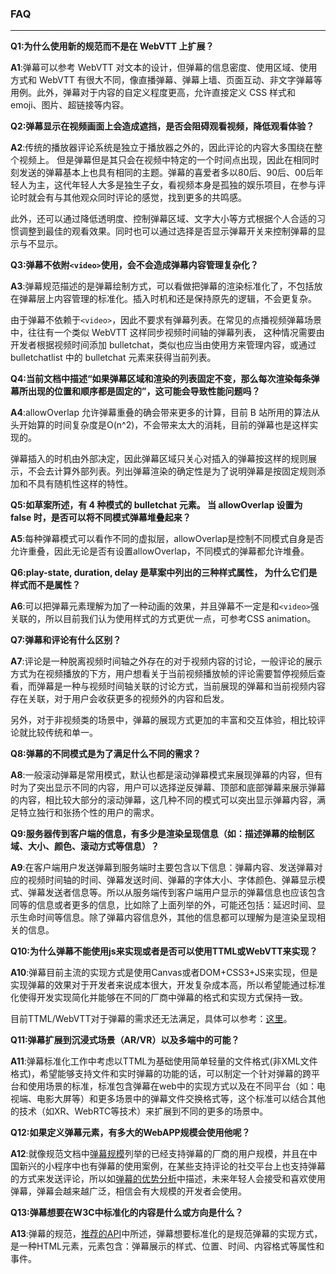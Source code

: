 ### FAQ

------



**Q1:为什么使用新的规范而不是在 WebVTT 上扩展？**

**A1**:弹幕可以参考 WebVTT 对文本的设计，但弹幕的信息密度、使用区域、使用方式和 WebVTT 有很大不同，像直播弹幕、弹幕上墙、页面互动、非文字弹幕等用例。此外，弹幕对于内容的自定义程度更高，允许直接定义 CSS 样式和 emoji、图片、超链接等内容。



**Q2:弹幕显示在视频画面上会造成遮挡，是否会阻碍观看视频，降低观看体验？**

**A2**:传统的播放器评论系统是独立于播放器之外的，因此评论的内容大多围绕在整个视频上。 但是弹幕但是其只会在视频中特定的一个时间点出现，因此在相同时刻发送的弹幕基本上也具有相同的主题。弹幕的喜爱者多以80后、90后、00后年轻人为主，这代年轻人大多是独生子女，看视频本身是孤独的娱乐项目，在参与评论时就会有与其他观众同时评论的感觉，找到更多的共鸣感。

此外，还可以通过降低透明度、控制弹幕区域、文字大小等方式根据个人合适的习惯调整到最佳的观看效果。同时也可以通过选择是否显示弹幕开关来控制弹幕的显示与不显示。



**Q3:弹幕不依附`<video>`使用，会不会造成弹幕内容管理复杂化？**

**A3**:弹幕规范描述的是弹幕绘制方式，可以看做把弹幕的渲染标准化了，不包括放在弹幕层上内容管理的标准化。插入时机和还是保持原先的逻辑，不会更复杂。

由于弹幕不依赖于`<video>`，因此不要求有弹幕列表。在常见的点播视频弹幕场景中，往往有一个类似 WebVTT 这样同步视频时间轴的弹幕列表， 这种情况需要由开发者根据视频时间添加 bulletchat，类似也应当由使用方来管理内容，或通过 bulletchatlist 中的 bulletchat 元素来获得当前列表。



**Q4:当前文档中描述“如果弹幕区域和渲染的列表固定不变，那么每次渲染每条弹幕所出现的位置和顺序都是固定的”，这可能会导致性能问题吗？**

**A4**:allowOverlap 允许弹幕重叠的确会带来更多的计算，目前 B 站所用的算法从头开始算的时间复杂度是O(n^2)，不会带来太大的消耗，目前的弹幕也是这样实现的。

弹幕插入的时机由外部决定，因此弹幕区域只关心对插入的弹幕按这样的规则展示，不会去计算外部列表。列出弹幕渲染的确定性是为了说明弹幕是按固定规则添加和不具有随机性这样的特性。



**Q5:如草案所述，有 4 种模式的 bulletchat 元素。 当 allowOverlap 设置为 false 时，是否可以将不同模式弹幕堆叠起来？**

**A5**:每种弹幕模式可以看作不同的虚拟层，allowOverlap是控制不同模式自身是否允许重叠，因此无论是否有设置allowOverlap，不同模式的弹幕都允许堆叠。



**Q6:play-state, duration, delay 是草案中列出的三种样式属性， 为什么它们是样式而不是属性？**

**A6**:可以把弹幕元素理解为加了一种动画的效果，并且弹幕不一定是和`<video>`强关联的，所以目前我们认为使用样式的方式更优一点，可参考CSS animation。



**Q7:弹幕和评论有什么区别？**

**A7**:评论是一种脱离视频时间轴之外存在的对于视频内容的讨论，一般评论的展示方式为在视频播放的下方，用户想看关于当前视频播放帧的评论需要暂停视频后查看，而弹幕是一种与视频时间轴关联的讨论方式，当前展现的弹幕和当前视频内容存在关联，对于用户会收获更多的视频外的内容和启发。

另外，对于非视频类的场景中，弹幕的展现方式更加的丰富和交互体验，相比较评论就比较传统和单一。



**Q8:弹幕的不同模式是为了满足什么不同的需求？**

**A8**:一般滚动弹幕是常用模式，默认也都是滚动弹幕模式来展现弹幕的内容，但有时为了突出显示不同的内容，用户可以选择逆反弹幕、顶部和底部弹幕来展示弹幕的内容，相比较大部分的滚动弹幕，这几种不同的模式可以突出显示弹幕内容，满足特立独行和张扬个性的用户的需求。



**Q9:服务器传到客户端的信息，有多少是渲染呈现信息（如：描述弹幕的绘制区域、大小、颜色、滚动方式等信息）？**

**A9**:在客户端用户发送弹幕到服务端时主要包含以下信息：弹幕内容、发送弹幕对应的视频时间轴的时间、弹幕发送时间、弹幕的字体大小、字体颜色、弹幕显示模式、弹幕发送者信息等。所以从服务端传到客户端用户显示的弹幕信息也应该包含同等的信息或者更多的信息，比如除了上面列举的外，可能还包括：延迟时间、显示生命时间等信息。除了弹幕内容信息外，其他的信息都可以理解为是渲染呈现相关的信息。



**Q10:为什么弹幕不能使用js来实现或者是否可以使用TTML或WebVTT来实现？**

**A10**:弹幕目前主流的实现方式是使用Canvas或者DOM+CSS3+JS来实现，但是实现弹幕的效果对于开发者来说成本很大，开发复杂成本高，所以希望能通过标准化使得开发实现简化并能够在不同的厂商中弹幕的格式和实现方式保持一致。

目前TTML/WebVTT对于弹幕的需求还无法满足，具体可以参考：[这里](https://w3c.github.io/danmaku/usecase.html#a-gap-analysis-of-bullet-chatting-and-subtitles)。



**Q11:弹幕扩展到沉浸式场景（AR/VR）以及多端中的可能？**

**A11**:弹幕标准化工作中考虑以TTML为基础使用简单轻量的文件格式(非XML文件格式)，希望能够支持文件和实时弹幕的功能的话，可以制定一个针对弹幕的跨平台和使用场景的标准，标准包含弹幕在web中的实现方式以及在不同平台（如：电视端、电影大屏等）和更多场景中的弹幕文件交换格式等，这个标准可以结合其他的技术（如XR、WebRTC等技术）来扩展到不同的更多的场景中。



**Q12:如果定义弹幕元素，有多大的WebAPP规模会使用他呢？**

**A12**:就像规范文档中[弹幕规模](https://w3c.github.io/danmaku/usecase.html#commercial-operation-of-bullet-chatting)列举的已经支持弹幕的厂商的用户规模，并且在中国新兴的小程序中也有弹幕的使用案例，在某些支持评论的社交平台上也支持弹幕的方式来发送评论，所以如[弹幕的优势分析](https://w3c.github.io/danmaku/usecase.html#analysis-of-the-psychological-factors)中描述，未来年轻人会接受和喜欢使用弹幕，弹幕会越来越广泛，相信会有大规模的开发者会使用。



**Q13:弹幕想要在W3C中标准化的内容是什么或方向是什么？**

**A13**:弹幕的规范，[推荐的API](https://w3c.github.io/danmaku/api.html#recommended-api)中所述，弹幕想要标准化的是规范弹幕的实现方式，是一种HTML元素，元素包含：弹幕展示的样式、位置、时间、内容格式等属性和事件。
